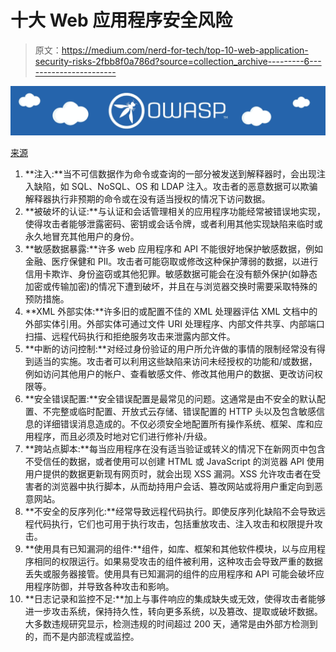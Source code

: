 # 十大 Web 应用程序安全风险

> 原文：<https://medium.com/nerd-for-tech/top-10-web-application-security-risks-2fbb8f0a786d?source=collection_archive---------6----------------------->

![](img/e42b53c6a256ba2f7b8040a0763b25b3.png)

[来源](https://owasp.org/www-project-top-ten/)

1.  **注入:**当不可信数据作为命令或查询的一部分被发送到解释器时，会出现注入缺陷，如 SQL、NoSQL、OS 和 LDAP 注入。攻击者的恶意数据可以欺骗解释器执行非预期的命令或在没有适当授权的情况下访问数据。
2.  **被破坏的认证:**与认证和会话管理相关的应用程序功能经常被错误地实现，使得攻击者能够泄露密码、密钥或会话令牌，或者利用其他实现缺陷来临时或永久地冒充其他用户的身份。
3.  **敏感数据暴露:**许多 web 应用程序和 API 不能很好地保护敏感数据，例如金融、医疗保健和 PII。攻击者可能窃取或修改这种保护薄弱的数据，以进行信用卡欺诈、身份盗窃或其他犯罪。敏感数据可能会在没有额外保护(如静态加密或传输加密)的情况下遭到破坏，并且在与浏览器交换时需要采取特殊的预防措施。
4.  **XML 外部实体:**许多旧的或配置不佳的 XML 处理器评估 XML 文档中的外部实体引用。外部实体可通过文件 URI 处理程序、内部文件共享、内部端口扫描、远程代码执行和拒绝服务攻击来泄露内部文件。
5.  **中断的访问控制:**对经过身份验证的用户所允许做的事情的限制经常没有得到适当的实施。攻击者可以利用这些缺陷来访问未经授权的功能和/或数据，例如访问其他用户的帐户、查看敏感文件、修改其他用户的数据、更改访问权限等。
6.  **安全错误配置:**安全错误配置是最常见的问题。这通常是由不安全的默认配置、不完整或临时配置、开放式云存储、错误配置的 HTTP 头以及包含敏感信息的详细错误消息造成的。不仅必须安全地配置所有操作系统、框架、库和应用程序，而且必须及时地对它们进行修补/升级。
7.  **跨站点脚本:**每当应用程序在没有适当验证或转义的情况下在新网页中包含不受信任的数据，或者使用可以创建 HTML 或 JavaScript 的浏览器 API 使用用户提供的数据更新现有网页时，就会出现 XSS 漏洞。XSS 允许攻击者在受害者的浏览器中执行脚本，从而劫持用户会话、篡改网站或将用户重定向到恶意网站。
8.  **不安全的反序列化:**经常导致远程代码执行。即使反序列化缺陷不会导致远程代码执行，它们也可用于执行攻击，包括重放攻击、注入攻击和权限提升攻击。
9.  **使用具有已知漏洞的组件:**组件，如库、框架和其他软件模块，以与应用程序相同的权限运行。如果易受攻击的组件被利用，这种攻击会导致严重的数据丢失或服务器接管。使用具有已知漏洞的组件的应用程序和 API 可能会破坏应用程序防御，并导致各种攻击和影响。
10.  **日志记录和监控不足:**加上与事件响应的集成缺失或无效，使得攻击者能够进一步攻击系统，保持持久性，转向更多系统，以及篡改、提取或破坏数据。大多数违规研究显示，检测违规的时间超过 200 天，通常是由外部方检测到的，而不是内部流程或监控。
